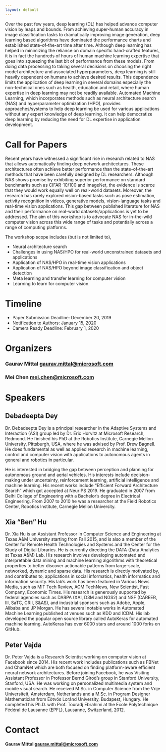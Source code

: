 ```yaml
---
layout: default
---
```


Over the past few years, deep learning (DL) has helped advance computer vision by leaps and bounds. From achieving super-human accuracy in image classification tasks to dramatically improving image generation, deep learning based algorithms have dominated the performance charts and established state-of-the-art time after time. Although deep learning has helped in minimizing the reliance on domain specific hand-crafted features, it is in fact the hundreds of hours of human machine learning expertise that goes into squeezing the last bit of performance from these models. From doing data processing to taking several decisions on choosing the right model architecture and associated hyperparameters, deep learning is still heavily dependent on humans to achieve desired results. This dependence limits the application of deep learning in several domains especially the non-technical ones such as health, education and retail, where human expertise in deep learning may not be readily available. Automated Machine Learning, which incorporates methods such as neural architecture search (NAS) and hyperparameter optimization (HPO), provides approaches/systems to help deep learning be used for various applications without any expert knowledge of deep learning. It can help democratize deep learning by reducing the need for DL expertise in application development. 

# Call for Papers

Recent years have witnessed a significant rise in research related to NAS that allows automatically finding deep network architectures. These architectures often achieve better performance than the state-of-the-art methods that have been carefully designed by DL researchers. Although NAS shows promise by exhibiting superior performance on standard benchmarks such as CIFAR-10/100 and ImageNet, the evidence is scarce that they would work equally well on real-world datasets. Moreover, the research has rarely explored vision-based tasks such as pose estimation, activity recognition in videos, generative models, vision-language tasks and real-time vision applications. This gap between published literature for NAS and their performance on real-world datasets/applications is yet to be addressed. The aim of this workshop is to advocate NAS for in-the-wild computer vision across this wide range of tasks and potentially across a range of computing platforms.

The workshop scope includes (but is not limited to),

* Neural architecture search
*	Challenges in using NAS/HPO for real-world unconstrained datasets and applications
*	Application of NAS/HPO in real-time vision applications
*	Application of NAS/HPO beyond image classification and object detection
*	Meta learning and transfer learning for computer vision
*	Learning to learn for computer vision.

# Timeline

*	Paper Submission Deadline: December 20, 2019
*	Notification to Authors: January 15, 2020
*	Camera Ready Deadline: February 1, 2020


# Organizers

### Gaurav Mittal <gaurav.mittal@microsoft.com>

### Mei Chen <mei.chen@microsoft.com>

# Speakers

## Debadeepta Dey

Dr. Debadeepta Dey is a principal researcher in the Adaptive Systems and Interaction (ASI) group led by Dr. Eric Horvitz at Microsoft Research, Redmond. He finished his PhD at the Robotics Institute, Carnegie Mellon University, Pittsburgh, USA, where he was advised by Prof. Drew Bagnell. He does fundamental as well as applied research in machine learning, control and computer vision with applications to autonomous agents in general and robotics in particular.

He is interested in bridging the gap between perception and planning for autonomous ground and aerial vehicles. His interests include decision-making under uncertainty, reinforcement learning, artificial intelligence and machine learning. His recent works include “Efficient Forward Architecture Search” which got accepted at NeurIPS 2019. He graduated in 2007 from Delhi College of Engineering with a Bachelor’s degree in Electrical Engineering. From 2007 to 2010 he was a researcher at the Field Robotics Center, Robotics Institute, Carnegie Mellon University.

## Xia “Ben” Hu 

Dr. Xia Hu is an Assistant Professor in Computer Science and Engineering at Texas A&M University starting from Fall 2015, and is also a member of the Center for Remote Health Technologies and Systems and the Center for the Study of Digital Libraries. He is currently directing the DATA (Data Analytics at Texas A&M) Lab.
His research involves developing automated and interpretable data mining and machine learning algorithms with theoretical properties to better discover actionable patterns from large-scale, networked, dynamic and sparse data. His research is directly motivated by, and contributes to, applications in social informatics, health informatics and information security. His lab’s work has been featured in Various News Media, such as MIT Tech Review, ACM TechNews, New Scientist, Fast Company, Economic Times. His research is generously supported by federal agencies such as DARPA (XAI, D3M and NGS2) and NSF (CAREER, III, SaTC, CRII, S&AS), and industrial sponsors such as Adobe, Apple, Alibaba and JP Morgan.
He has several notable works in Automated Machine Learning published at venues such as KDD and ICDM. His lab developed the popular open source library called AutoKeras for automated machine learning. AutoKeras has over 6000 stars and around 1000 forks on GitHub.

## Peter Vajda

Dr. Peter Vajda is a Research Scientist working on computer vision at Facebook since 2014. His recent work includes publications such as FBNet and ChamNet which are both focused on finding platform-aware efficient neural network architectures. Before joining Facebook, he was Visiting Assistant Professor in Professor Bernd Girod’s group in Stanford University, Stanford, USA. He was working on personalized multimedia system and mobile visual search. He received M.Sc. in Computer Science from the Vrije Universiteit, Amsterdam, Netherlands and a M.Sc. in Program Designer Mathematician from Eötvös Loránd University, Budapest, Hungary. He completed his Ph.D. with Prof. Touradj Ebrahimi at the Ecole Polytechnique Fédéral de Lausanne (EPFL), Lausanne, Switzerland, 2012.

# Contact

#### Gaurav Mittal <gaurav.mittal@microsoft.com>
